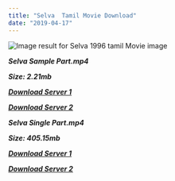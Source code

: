 ```yaml
---
title: "Selva  Tamil Movie Download"
date: "2019-04-17"
---
```


![Image result for Selva  1996 tamil Movie image](http://starmusiq.com/movieimages/Selva_B.jpg)

**_Selva Sample Part.mp4_**

**_Size: 2.21mb_**

**_[Download Server 1](http://b6.wetransfer.vip/files/{001906e6a029aa7b73d4a7534ffe44de21d3d443868dbd2fabdf209edab59abd}20Actor{001906e6a029aa7b73d4a7534ffe44de21d3d443868dbd2fabdf209edab59abd}20Hits{001906e6a029aa7b73d4a7534ffe44de21d3d443868dbd2fabdf209edab59abd}20Collection/Vijay{001906e6a029aa7b73d4a7534ffe44de21d3d443868dbd2fabdf209edab59abd}20{001906e6a029aa7b73d4a7534ffe44de21d3d443868dbd2fabdf209edab59abd}20Movies{001906e6a029aa7b73d4a7534ffe44de21d3d443868dbd2fabdf209edab59abd}20Collection/Selva{001906e6a029aa7b73d4a7534ffe44de21d3d443868dbd2fabdf209edab59abd}20(1996)/Selva{001906e6a029aa7b73d4a7534ffe44de21d3d443868dbd2fabdf209edab59abd}20Mp4{001906e6a029aa7b73d4a7534ffe44de21d3d443868dbd2fabdf209edab59abd}20HD/Selva{001906e6a029aa7b73d4a7534ffe44de21d3d443868dbd2fabdf209edab59abd}20HD{001906e6a029aa7b73d4a7534ffe44de21d3d443868dbd2fabdf209edab59abd}20Sample.mp4)_**

**_[Download Server 2](http://b6.wetransfer.vip/files/{001906e6a029aa7b73d4a7534ffe44de21d3d443868dbd2fabdf209edab59abd}20Actor{001906e6a029aa7b73d4a7534ffe44de21d3d443868dbd2fabdf209edab59abd}20Hits{001906e6a029aa7b73d4a7534ffe44de21d3d443868dbd2fabdf209edab59abd}20Collection/Vijay{001906e6a029aa7b73d4a7534ffe44de21d3d443868dbd2fabdf209edab59abd}20{001906e6a029aa7b73d4a7534ffe44de21d3d443868dbd2fabdf209edab59abd}20Movies{001906e6a029aa7b73d4a7534ffe44de21d3d443868dbd2fabdf209edab59abd}20Collection/Selva{001906e6a029aa7b73d4a7534ffe44de21d3d443868dbd2fabdf209edab59abd}20(1996)/Selva{001906e6a029aa7b73d4a7534ffe44de21d3d443868dbd2fabdf209edab59abd}20Mp4{001906e6a029aa7b73d4a7534ffe44de21d3d443868dbd2fabdf209edab59abd}20HD/Selva{001906e6a029aa7b73d4a7534ffe44de21d3d443868dbd2fabdf209edab59abd}20HD{001906e6a029aa7b73d4a7534ffe44de21d3d443868dbd2fabdf209edab59abd}20Sample.mp4)_**

**_Selva Single Part.mp4_**

**_Size: 405.15mb_**

**_[Download Server 1](http://b6.wetransfer.vip/files/{001906e6a029aa7b73d4a7534ffe44de21d3d443868dbd2fabdf209edab59abd}20Actor{001906e6a029aa7b73d4a7534ffe44de21d3d443868dbd2fabdf209edab59abd}20Hits{001906e6a029aa7b73d4a7534ffe44de21d3d443868dbd2fabdf209edab59abd}20Collection/Vijay{001906e6a029aa7b73d4a7534ffe44de21d3d443868dbd2fabdf209edab59abd}20{001906e6a029aa7b73d4a7534ffe44de21d3d443868dbd2fabdf209edab59abd}20Movies{001906e6a029aa7b73d4a7534ffe44de21d3d443868dbd2fabdf209edab59abd}20Collection/Selva{001906e6a029aa7b73d4a7534ffe44de21d3d443868dbd2fabdf209edab59abd}20(1996)/Selva{001906e6a029aa7b73d4a7534ffe44de21d3d443868dbd2fabdf209edab59abd}20Mp4{001906e6a029aa7b73d4a7534ffe44de21d3d443868dbd2fabdf209edab59abd}20HD/Selva{001906e6a029aa7b73d4a7534ffe44de21d3d443868dbd2fabdf209edab59abd}20HD.mp4)_**

**_[Download Server 2](http://b6.wetransfer.vip/files/{001906e6a029aa7b73d4a7534ffe44de21d3d443868dbd2fabdf209edab59abd}20Actor{001906e6a029aa7b73d4a7534ffe44de21d3d443868dbd2fabdf209edab59abd}20Hits{001906e6a029aa7b73d4a7534ffe44de21d3d443868dbd2fabdf209edab59abd}20Collection/Vijay{001906e6a029aa7b73d4a7534ffe44de21d3d443868dbd2fabdf209edab59abd}20{001906e6a029aa7b73d4a7534ffe44de21d3d443868dbd2fabdf209edab59abd}20Movies{001906e6a029aa7b73d4a7534ffe44de21d3d443868dbd2fabdf209edab59abd}20Collection/Selva{001906e6a029aa7b73d4a7534ffe44de21d3d443868dbd2fabdf209edab59abd}20(1996)/Selva{001906e6a029aa7b73d4a7534ffe44de21d3d443868dbd2fabdf209edab59abd}20Mp4{001906e6a029aa7b73d4a7534ffe44de21d3d443868dbd2fabdf209edab59abd}20HD/Selva{001906e6a029aa7b73d4a7534ffe44de21d3d443868dbd2fabdf209edab59abd}20HD.mp4)_**
